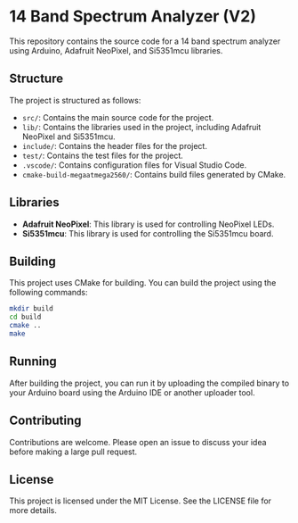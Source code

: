 # 14 Band Spectrum Analyzer (V2)

This repository contains the source code for a 14 band spectrum analyzer using Arduino, Adafruit NeoPixel, and Si5351mcu libraries.

## Structure

The project is structured as follows:

- `src/`: Contains the main source code for the project.
- `lib/`: Contains the libraries used in the project, including Adafruit NeoPixel and Si5351mcu.
- `include/`: Contains the header files for the project.
- `test/`: Contains the test files for the project.
- `.vscode/`: Contains configuration files for Visual Studio Code.
- `cmake-build-megaatmega2560/`: Contains build files generated by CMake.

## Libraries

- **Adafruit NeoPixel**: This library is used for controlling NeoPixel LEDs.
- **Si5351mcu**: This library is used for controlling the Si5351mcu board.

## Building

This project uses CMake for building. You can build the project using the following commands:
```bash
mkdir build
cd build
cmake ..
make
```

## Running

After building the project, you can run it by uploading the compiled binary to your Arduino board using the Arduino IDE or another uploader tool.

## Contributing

Contributions are welcome. Please open an issue to discuss your idea before making a large pull request.

## License

This project is licensed under the MIT License. See the LICENSE file for more details.

